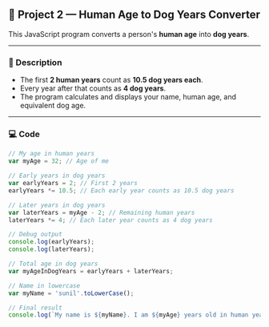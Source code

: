 ## 🐶 Project 2 — Human Age to Dog Years Converter

This JavaScript program converts a person's **human age** into **dog years**.

---

### 📜 Description
- The first **2 human years** count as **10.5 dog years each**.
- Every year after that counts as **4 dog years**.
- The program calculates and displays your name, human age, and equivalent dog age.

---

### 💻 Code
```javascript
// My age in human years
var myAge = 32; // Age of me

// Early years in dog years
var earlyYears = 2; // First 2 years
earlyYears *= 10.5; // Each early year counts as 10.5 dog years

// Later years in dog years
var laterYears = myAge - 2; // Remaining human years
laterYears *= 4; // Each later year counts as 4 dog years

// Debug output
console.log(earlyYears);
console.log(laterYears);

// Total age in dog years
var myAgeInDogYears = earlyYears + laterYears;

// Name in lowercase
var myName = 'sunil'.toLowerCase();

// Final result
console.log(`My name is ${myName}. I am ${myAge} years old in human years which is ${myAgeInDogYears} years old in dog years.`);
